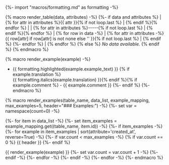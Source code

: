 {%- import "macros/formatting.md" as formatting -%}

{% macro render_table(data, attributes) -%}
    {%- if data and attributes %}
| {% for attr in attributes %}{{ attr }}{% if not loop.last %} | {% endif %}{% endfor %} |
| {% for attr in attributes %}-----{% if not loop.last %} | {% endif %}{% endfor %} |
{% for row in data -%}
| {% for attr in attributes -%}
    {{ row[attr] if row[attr] is not none else '' }}{% if not loop.last %} | {% endif %}
{%- endfor %} |
{% endfor %}
{% else %}
_No data available._
{% endif %}
{% endmacro %}

{% macro render_example(example) -%}
  
- {{ formatting.highlighted(example.example_text) }}
    {% if example.translation %}    
    {{ formatting.italics(example.translation) }}{% endif %}{% if example.comment %} - {{ example.comment }}
    {%- endif %}
{%- endmacro %}

{% macro render_examples(table_name, data_list, example_mapping, max_examples=5, header="### Examples:") -%}
{%- set var = namespace(count=0) -%}

{%- for item in data_list -%}
    {%- set item_examples = example_mapping.get((table_name, item.id)) -%}
    {%- if item_examples -%}
        {%- for example in item_examples | sort(attribute='created_at', reverse=True) -%}
            {%- if var.count < max_examples -%}
                {% if var.count == 0 %}
{{ header }}
                {%- endif %}
                
{{ render_example(example) }}
                {%- set var.count = var.count + 1 -%}
            {%- endif -%}
        {%- endfor -%}
    {%- endif -%}
{%- endfor -%}
{%- endmacro %}